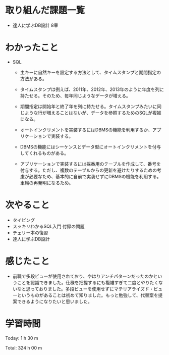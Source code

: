 # 取り組んだ課題一覧
- 達人に学ぶDB設計 8章

# わかったこと
- SQL
    - 主キーに自然キーを設定する方法として、タイムスタンプと期間指定の方法がある。
    - タイムスタンプは例えば、2011年、2012年、2013年のように年度を列に持たせる。そのため、毎年同じようなデータが増える。
    - 期間指定は開始年と終了年を列に持たせる。タイムスタンプみたいに同じような行が増えることはないが、データを参照するためのSQLが複雑になる。
    
    - オートインクリメントを実装するにはDBMSの機能を利用するか、アプリケーションで実装する。
    - DBMSの機能にはシーケンスとデータ型にオートインクリメントを付与してくれるものがある。
    - アプリケーションで実装するには採番用のテーブルを作成して、番号を付与する。ただし、複数のテーブルからの更新を避けたりするための考慮が必要なため、基本的に自前で実装せずにDBMSの機能を利用する。車輪の再発明になるため。



# 次やること
- タイピング
- スッキリわかるSQL入門 付録の問題
- チェリー本の復習
- 達人に学ぶDB設計

# 感じたこと
- 前職で多段ビューが使用されており、やはりアンチパターンだったのかということを認識できました。仕様を把握するにも複雑すぎて二度とやりたくないなと思っておりました。多段ビューを使用せずにマテリアライズド・ビューというものがあることは初めて知りました。もっと勉強して、代替案を提案できるようになりたいと思いました。

# 学習時間
Today: 1 h 30 m

Total: 324 h 00 m















































